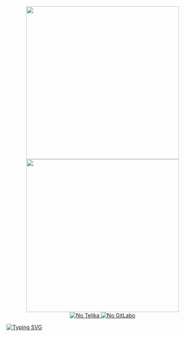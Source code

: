 <div id="Au" align="center">
<img src="https://capsule-render.vercel.app/api?type=waving&color=gradient&height=256&section=header&text=Здравствуй,%20путник!&fontSize=75&animation=fadeIn&fontAlignY=38&desc=Меня%20Пашой%20звать!!!&descAlignY=60&descAlign=62" height="400"/> 
</div>
<div id="Au" align="center">
  <a href ="https://www.youtube.com/watch?v=xm3YgoEiEDc">
<img src="https://github.com/JollyFoxy/JollyFoxy/blob/main/ezgif-3-1d64171235.gif" height="400"/> 
    </a>
</div>

<div id="Au" align="center">
  <a href ="https://t.me/Jolly_Foxy">
<img src="https://img.shields.io/badge/Telegram-2CA5E0?style=for-the-badge&logo=telegram&logoColor=white" alt = "No Teljka"/> 
    </a>
    <a href ="https://gitlab.com/JollyFoxy">
<img src="https://img.shields.io/badge/gitlab-%23181717.svg?style=for-the-badge&logo=gitlab&logoColor=white" alt = "No GitLabo"/> 
    </a>
</div>

[![Typing SVG](https://readme-typing-svg.herokuapp.com?color=%2336BCF7&lines=Нажми+на+котика)](https://github.com/JollyFoxy)
